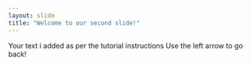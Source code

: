 ```yaml
---
layout: slide
title: "Welcome to our second slide!"
---
```

Your text i added as per the tutorial instructions
Use the left arrow to go back!
